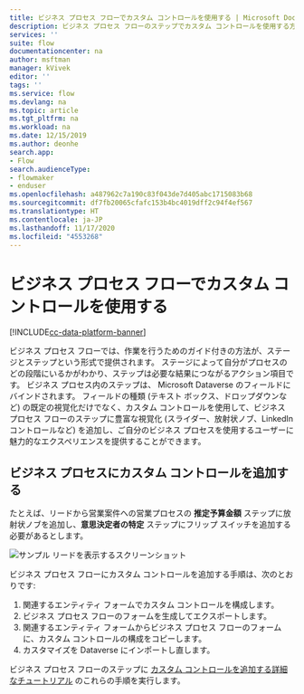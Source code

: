 ```yaml
---
title: ビジネス プロセス フローでカスタム コントロールを使用する | Microsoft Docs
description: ビジネス プロセス フローのステップでカスタム コントロールを使用する方法について説明します。
services: ''
suite: flow
documentationcenter: na
author: msftman
manager: kVivek
editor: ''
tags: ''
ms.service: flow
ms.devlang: na
ms.topic: article
ms.tgt_pltfrm: na
ms.workload: na
ms.date: 12/15/2019
ms.author: deonhe
search.app:
- Flow
search.audienceType:
- flowmaker
- enduser
ms.openlocfilehash: a487962c7a190c83f043de7d405abc1715083b68
ms.sourcegitcommit: df7fb20065cfafc153b4bc4019dff2c94f4ef567
ms.translationtype: HT
ms.contentlocale: ja-JP
ms.lasthandoff: 11/17/2020
ms.locfileid: "4553268"
---
```

# <a name="use-custom-controls-in-business-process-flows"></a>ビジネス プロセス フローでカスタム コントロールを使用する

[!INCLUDE[cc-data-platform-banner](./includes/cc-data-platform-banner.md)]

ビジネス プロセス フローでは、作業を行うためのガイド付きの方法が、ステージとステップという形式で提供されます。 ステージによって自分がプロセスのどの段階にいるかがわかり、ステップは必要な結果につながるアクション項目です。 ビジネス プロセス内のステップは、 Microsoft Dataverse のフィールドにバインドされます。 フィールドの種類 (テキスト ボックス、ドロップダウンなど) の既定の視覚化だけでなく、カスタム コントロールを使用して、ビジネス プロセス フローのステップに豊富な視覚化 (スライダー、放射状ノブ、LinkedIn コントロールなど) を追加し、ご自分のビジネス プロセスを使用するユーザーに魅力的なエクスペリエンスを提供することができます。

## <a name="adding-custom-controls-to-a-business-process"></a>ビジネス プロセスにカスタム コントロールを追加する

たとえば、リードから営業案件への営業プロセスの **推定予算金額** ステップに放射状ノブを追加し、**意思決定者の特定** ステップにフリップ スイッチを追加する必要があるとします。 

![サンプル リードを表示するスクリーンショット](./media/custom-controls/overview.png)

ビジネス プロセス フローにカスタム コントロールを追加する手順は、次のとおりです:

1. 関連するエンティティ フォームでカスタム コントロールを構成します。
1. ビジネス プロセス フローのフォームを生成してエクスポートします。
1. 関連するエンティティ フォームからビジネス プロセス フローのフォームに、カスタム コントロールの構成をコピーします。
1. カスタマイズを Dataverse にインポートし直します。

ビジネス プロセス フローのステップに [カスタム コントロールを追加する詳細なチュートリアル](https://powerusers.microsoft.com/t5/Power-Automate-Community-Blog/Preview-Custom-Controls-in-Business-Process-Flows/ba-p/263237) のこれらの手順を実行します。






